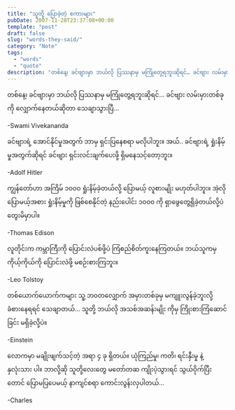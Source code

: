 ```yaml
---
title: "သူတို့ ပြောခဲ့တဲ့ စကားများ"
pubDate: 2007-11-28T23:37:08+00:00
template: "post"
draft: false
slug: "words-they-said/"
category: "Note"
tags:
  - "words"
  - "quote"
description: "တစ်နေ့၊ ခင်ဗျားမှာ ဘယ်လို ပြဿနာမှ မကြုံတွေ့ရဘူးဆိုရင်… ခင်ဗျား လမ်းမှားတစ်ခုကို လျှောက်နေတယ်ဆိုတာ သေချာသွားပြီ"
---
```


တစ်နေ့၊ ခင်ဗျားမှာ ဘယ်လို ပြဿနာမှ မကြုံတွေ့ရဘူးဆိုရင်… ခင်ဗျား လမ်းမှားတစ်ခုကို လျှောက်နေတယ်ဆိုတာ သေချာသွားပြီ…

-Swami Vivekananda

ခင်ဗျားရဲ့ အောင်နိုင်မှုအတွက် ဘာမှ ရှင်းပြနေစရာ မလိုပါဘူး။ အယ်.. ခင်ဗျားရဲ့ ရှုံးနိမ့်မှုအတွက်ဆိုရင် ခင်ဗျား ရှင်းလင်းချက်ပေးဖို့ ရှိမနေသင့်တော့ဘူး။

-Adolf Hitler

ကျွန်တော်ဟာ အကြိမ် ၁၀ဝ၀ ရှုံးနိမ့်ခဲ့တယ်လို့ ပြောမယ့် လူစားမျိုး မဟုတ်ပါဘူး။ အဲ့လိုပြောမယ့်အစား ရှုံးနိမ့်မှုကို ဖြစ်စေနိုင်တဲ့ နည်းပေါင်း ၁၀ဝ၀ ကို ရှာဖွေတွေ့ရှိခဲ့တယ်လို့ပဲ တွေးမိမှာပါ။

-Thomas Edison

လူတိုင်းက ကမ္ဘာကြီးကို ပြောင်းလဲပစ်ဖို့ပဲ ကြံစည်စိတ်ကူးနေကြတယ်။ ဘယ်သူကမှ ကိုယ့်ကိုယ်ကို ပြောင်းလဲဖို့ မစဉ်းစားကြဘူး။

-Leo Tolstoy

တစ်ယောက်ယောက်ကများ သူ့ ဘဝတလျှောက် အမှားတစ်ခုမှ မကျူးလွန်ခဲ့ဘူးလို့ ခံစားနေရရင် သေချာတယ်… သူတို့ ဘယ်လို အသစ်အဆန်းမျိုး ကိုမှ ကြိုးစားကြံဆောင်ခြင်း မရှိခဲ့လို့ပဲ။

-Einstein

လောကမှာ မချိုးဖျက်သင့်တဲ့ အရာ ၄ ခု ရှိတယ်။ ယုံကြည်မှု၊ ကတိ၊ ရင်းနှီးမှု နဲ့ နှလုံးသား ပါ။ ဘာလို့ဆို သူတို့လေးတွေ မတော်တဆ ကျိုးပဲ့သွားရင် သွယ်ဝိုက်ပြီးတောင် ပြောမပြပေမယ့် နာကျင်စရာ ကောင်းလွန်းလှပါတယ်…

-Charles
